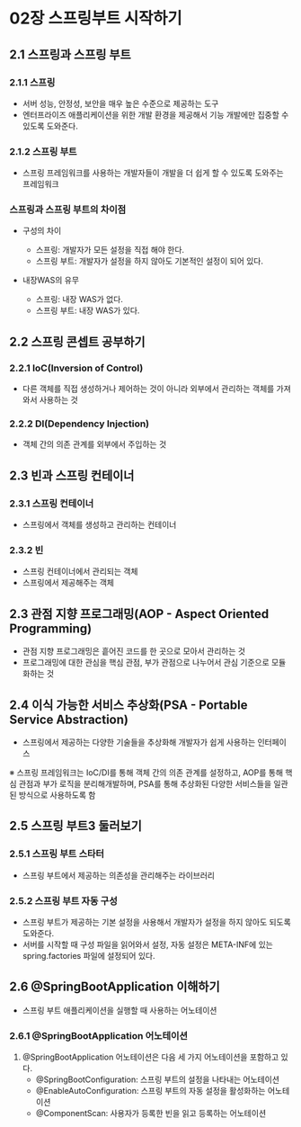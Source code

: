 # 02장 스프링부트 시작하기

## 2.1 스프링과 스프링 부트

### 2.1.1 스프링

- 서버 성능, 안정성, 보안을 매우 높은 수준으로 제공하는 도구
- 엔터프라이즈 애플리케이션을 위한 개발 환경을 제공해서 기능 개발에만 집중할 수 있도록 도와준다.

### 2.1.2 스프링 부트

- 스프링 프레임워크를 사용하는 개발자들이 개발을 더 쉽게 할 수 있도록 도와주는 프레임워크

### 스프링과 스프링 부트의 차이점

- 구성의 차이
  - 스프링: 개발자가 모든 설정을 직접 해야 한다.
  - 스프링 부트: 개발자가 설정을 하지 않아도 기본적인 설정이 되어 있다.

- 내장WAS의 유무
  - 스프링: 내장 WAS가 없다.
  - 스프링 부트: 내장 WAS가 있다.

## 2.2 스프링 콘셉트 공부하기

### 2.2.1 IoC(Inversion of Control)

- 다른 객체를 직접 생성하거나 제어하는 것이 아니라 외부에서 관리하는 객체를 가져와서 사용하는 것

### 2.2.2 DI(Dependency Injection)

- 객체 간의 의존 관계를 외부에서 주입하는 것

## 2.3 빈과 스프링 컨테이너

### 2.3.1 스프링 컨테이너

- 스프링에서 객체를 생성하고 관리하는 컨테이너

### 2.3.2 빈

- 스프링 컨테이너에서 관리되는 객체
- 스프링에서 제공해주는 객체

## 2.3 관점 지향 프로그래밍(AOP - Aspect Oriented Programming)

- 관점 지향 프로그래밍은 흩어진 코드를 한 곳으로 모아서 관리하는 것
- 프로그래밍에 대한 관심을 핵심 관점, 부가 관점으로 나누어서 관심 기준으로 모듈화하는 것

## 2.4 이식 가능한 서비스 추상화(PSA - Portable Service Abstraction)

- 스프링에서 제공하는 다양한 기술들을 추상화해 개발자가 쉽게 사용하는 인터페이스

※ 스프링 프레임워크는 IoC/DI를 통해 객체 간의 의존 관계를 설정하고, AOP를 통해 핵심 관점과 부가 로직을 분리해개발하며, PSA를 통해 추상화된 다양한 서비스들을 일관된 방식으로 사용하도록 함

## 2.5 스프링 부트3 둘러보기

### 2.5.1 스프링 부트 스타터

- 스프링 부트에서 제공하는 의존성을 관리해주는 라이브러리

### 2.5.2 스프링 부트 자동 구성

- 스프링 부트가 제공하는 기본 설정을 사용해서 개발자가 설정을 하지 않아도 되도록 도와준다.
- 서버를 시작할 때 구성 파일을 읽어와서 설정, 자동 설정은 META-INF에 있는 spring.factories 파일에 설정되어 있다.

## 2.6 @SpringBootApplication 이해하기

- 스프링 부트 애플리케이션을 실행할 때 사용하는 어노테이션

### 2.6.1 @SpringBootApplication 어노테이션

1. @SpringBootApplication 어노테이션은 다음 세 가지 어노테이션을 포함하고 있다.
   - @SpringBootConfiguration: 스프링 부트의 설정을 나타내는 어노테이션
   - @EnableAutoConfiguration: 스프링 부트의 자동 설정을 활성화하는 어노테이션
   - @ComponentScan: 사용자가 등록한 빈을 읽고 등록하는 어노테이션